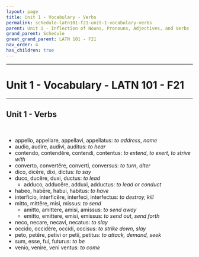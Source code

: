 ```yaml
---
layout: page
title: Unit 1 - Vocabulary - Verbs
permalink: schedule-latn101-f21-unit-1-vocabulary-verbs
parent: Unit 1 - Inflection of Nouns, Pronouns, Adjectives, and Verbs
grand_parent: Schedule
great_grand_parent: LATN 101 - F21
nav_order: 4
has_children: true
---
```

***

# Unit 1 - Vocabulary - LATN 101 - F21

***

## Unit 1 - Verbs
&nbsp;
- appello, appellare, appellavi, appellatus: *to address*, *name*
- audio, audire, audivi, auditus: *to hear*
- contendo, contendĕre, contendi, contentus: *to extend*, *to exert*, *to strive with*
- converto, convertĕre, converti, conversus: *to turn*, *alter*
- dico, dicĕre, dixi, dictus: *to say*
- duco, ducĕre, duxi, ductus: *to lead*
  - adduco, adducĕre, adduxi, adductus: *to lead or conduct*
- habeo, habēre, habui, habitus: *to have*
- interficio, interficĕre, interfeci, interfectus: *to destroy, kill*
- mitto, mittĕre, misi, missus: *to send*
  - amitto, amittere, amisi, amissus: *to send away*
  - emitto, emittere, emisi, emissus: *to send out*, *send forth*
- neco, necare, necavi, necatus: *to slay*
- occido, occidĕre, occidi, occisus: *to strike down, slay*
- peto, petĕre, petivi or petii, petitus: *to attack, demand, seek*
- sum, esse, fui, futurus: *to be*
- venio, venire, veni ventus: *to come*
